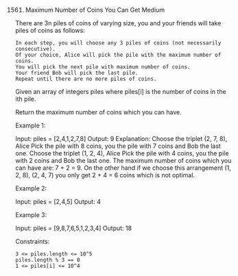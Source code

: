 1561. Maximum Number of Coins You Can Get
Medium

There are 3n piles of coins of varying size, you and your friends will take piles of coins as follows:

    In each step, you will choose any 3 piles of coins (not necessarily consecutive).
    Of your choice, Alice will pick the pile with the maximum number of coins.
    You will pick the next pile with maximum number of coins.
    Your friend Bob will pick the last pile.
    Repeat until there are no more piles of coins.

Given an array of integers piles where piles[i] is the number of coins in the ith pile.

Return the maximum number of coins which you can have.

 

Example 1:

Input: piles = [2,4,1,2,7,8]
Output: 9
Explanation: Choose the triplet (2, 7, 8), Alice Pick the pile with 8 coins, you the pile with 7 coins and Bob the last one.
Choose the triplet (1, 2, 4), Alice Pick the pile with 4 coins, you the pile with 2 coins and Bob the last one.
The maximum number of coins which you can have are: 7 + 2 = 9.
On the other hand if we choose this arrangement (1, 2, 8), (2, 4, 7) you only get 2 + 4 = 6 coins which is not optimal.

Example 2:

Input: piles = [2,4,5]
Output: 4

Example 3:

Input: piles = [9,8,7,6,5,1,2,3,4]
Output: 18

 

Constraints:

    3 <= piles.length <= 10^5
    piles.length % 3 == 0
    1 <= piles[i] <= 10^4

